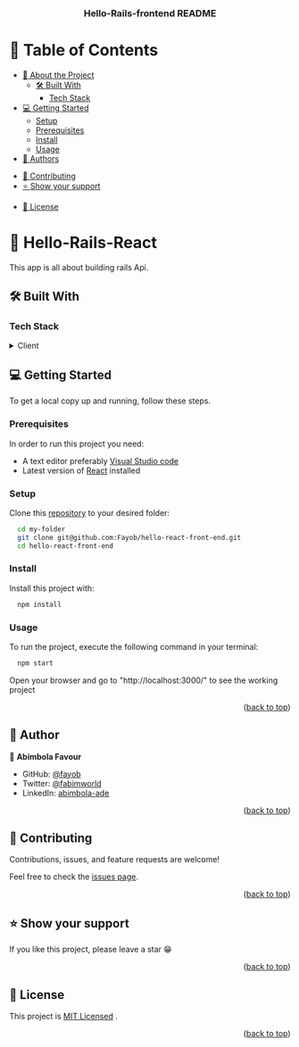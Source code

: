 <div align="center">
  <h3><b>Hello-Rails-frontend README</b></h3>
</div>

# 📗 Table of Contents

- [📖 About the Project](#about-project)
  - [🛠 Built With](#built-with)
    - [Tech Stack](#tech-stack)
    <!-- - [Key Features](#key-features) -->
  <!-- - [🚀 Live Demo](#live-demo) -->
- [💻 Getting Started](#getting-started)
  - [Setup](#setup)
  - [Prerequisites](#prerequisites)
  - [Install](#install)
  - [Usage](#usage)
  <!-- - [Run tests](#run-tests) -->
  <!-- - [Deployment](#triangular_flag_on_post-deployment) -->
- [👥 Authors](#authors)
<!-- - [🔭 Future Features](#future-features) -->
- [🤝 Contributing](#contributing)
- [⭐️ Show your support](#support)
<!-- - [🙏 Acknowledgements](#acknowledgements) -->
<!-- - [❓ FAQ (OPTIONAL)](#faq) -->
- [📝 License](#license)

# 📖 Hello-Rails-React  <a name="about-project"></a>

This app is all about building rails Api.


## 🛠 Built With <a name="built-with"></a>

### Tech Stack <a name="tech-stack"></a>

<details>
  <summary>Client</summary>
  <ul>
    <li><a href="https://reactjs.org/">react</a></li>
  </ul>
</details>

## 💻 Getting Started <a name="getting-started"></a>

To get a local copy up and running, follow these steps.


### Prerequisites

In order to run this project you need:

- A text editor preferably [Visual Studio code](https://code.visualstudio.com/)
- Latest version of [React](https://www.ruby-lang.org/en/downloads/) installed
<!-- - [PostgreSQL Server](https://www.postgresql.org/download/) -->


### Setup

Clone this [repository](https://github.com/Fayob/hello-react-front-end) to your desired folder:

```sh
  cd my-folder
  git clone git@github.com:Fayob/hello-react-front-end.git
  cd hello-react-front-end
```

### Install

Install this project with:

```sh
  npm install
```

### Usage

To run the project, execute the following command in your terminal:

```sh
  npm start
```

Open your browser and go to "http://localhost:3000/" to see the working project

<p align="right">(<a href="#readme-top">back to top</a>)</p>


## 👥 Author <a name="authors"></a>

👤 **Abimbola Favour**

- GitHub: [@fayob](https://github.com/fayob)
- Twitter: [@fabimworld](https://twitter.com/Fabimworld2536)
- LinkedIn: [abimbola-ade](http://linkedin.com/in/abimbola-ade/)

<p align="right">(<a href="#readme-top">back to top</a>)</p>

## 🤝 Contributing <a name="contributing"></a>

Contributions, issues, and feature requests are welcome!

Feel free to check the [issues page](../../issues/).

<p align="right">(<a href="#readme-top">back to top</a>)</p>


## ⭐️ Show your support <a name="support"></a>

If you like this project, please leave a star 😁

<p align="right">(<a href="#readme-top">back to top</a>)</p>


## 📝 License <a name="license"></a>

This project is [MIT Licensed](./LICENSE) .

<p align="right">(<a href="#readme-top">back to top</a>)</p>
